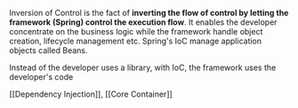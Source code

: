 Inversion of Control is the fact of **inverting the flow of control by letting the framework (Spring) control the execution flow**. It enables the developer concentrate on the business logic while the framework handle object creation, lifecycle management etc. Spring's IoC manage application objects called Beans.

Instead of the developer uses a library, with
IoC, the framework uses the developer's code

[[Dependency Injection]], [[Core Container]]